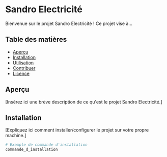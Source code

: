 # Sandro Electricité

Bienvenue sur le projet Sandro Electricité ! Ce projet vise à...

## Table des matières

- [Aperçu](#aperçu)
- [Installation](#installation)
- [Utilisation](#utilisation)
- [Contribuer](#contribuer)
- [Licence](#licence)

## Aperçu

[Insérez ici une brève description de ce qu'est le projet Sandro Electricité.]

## Installation

[Expliquez ici comment installer/configurer le projet sur votre propre machine.]

```bash
# Exemple de commande d'installation
commande_d_installation
